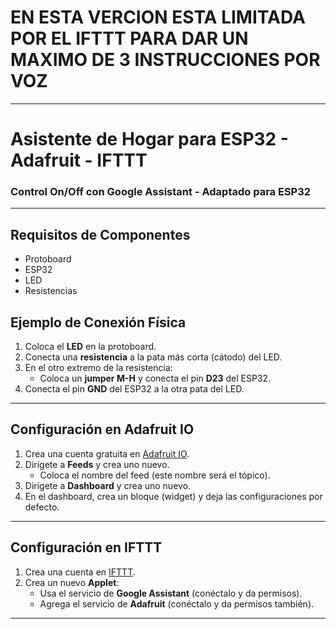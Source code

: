 # EN ESTA VERCION ESTA LIMITADA POR EL IFTTT PARA DAR UN MAXIMO DE 3 INSTRUCCIONES POR VOZ
---

# Asistente de Hogar para ESP32 - Adafruit - IFTTT

### Control On/Off con Google Assistant - Adaptado para ESP32

---

## Requisitos de Componentes

- Protoboard
- ESP32
- LED
- Resistencias

## Ejemplo de Conexión Física

1. Coloca el **LED** en la protoboard.
2. Conecta una **resistencia** a la pata más corta (cátodo) del LED.
3. En el otro extremo de la resistencia:
   - Coloca un **jumper M-H** y conecta el pin **D23** del ESP32.
4. Conecta el pin **GND** del ESP32 a la otra pata del LED.

---


## Configuración en Adafruit IO

1. Crea una cuenta gratuita en [Adafruit IO](https://io.adafruit.com/).
2. Dirígete a **Feeds** y crea uno nuevo.
   - Coloca el nombre del feed (este nombre será el tópico).
3. Dirígete a **Dashboard** y crea uno nuevo.
4. En el dashboard, crea un bloque (widget) y deja las configuraciones por defecto.

---

## Configuración en IFTTT

1. Crea una cuenta en [IFTTT](https://ifttt.com/).
2. Crea un nuevo **Applet**:
   - Usa el servicio de **Google Assistant** (conéctalo y da permisos).
   - Agrega el servicio de **Adafruit** (conéctalo y da permisos también).

---
